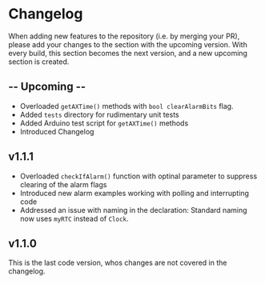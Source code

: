 # Changelog

When adding new features to the repository (i.e. by merging your PR), please add your changes to the section with the upcoming version. With every build, this section becomes the next version, and a new upcoming section is created.

## -- Upcoming --
- Overloaded `getAXTime()` methods with `bool clearAlarmBits` flag.
- Added `tests` directory for rudimentary unit tests
- Added Arduino test script for `getAXTime()` methods
- Introduced Changelog


## v1.1.1
- Overloaded `checkIfAlarm()` function with optinal parameter to suppress clearing of the alarm flags
- Introduced new alarm examples working with polling and interrupting code
- Addressed an issue with naming in the declaration: Standard naming now uses `myRTC` instead of `Clock`.


## v1.1.0
This is the last code version, whos changes are not covered in the changelog.
